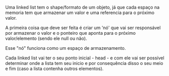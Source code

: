 Uma linked list tem o shape/formato de um objeto, já que cada espaço na memoria tem que armazenar um valor e uma referencia para o próximo valor. 

A primeira coisa que deve ser feita é criar um 'nó' que vai ser responsável por armazenar o valor e o ponteiro que aponta para o próximo valor/elemento (sendo ele null ou não).

Esse "nó" funciona como um espaço de armazenamento. 

Cada linked list vai ter o seu ponto inicial - head - e com ele vai ser possível determinar onde a lista tem seu inicio e por consequência disso o seu meio e fim (caso a lista contenha outros elementos).


